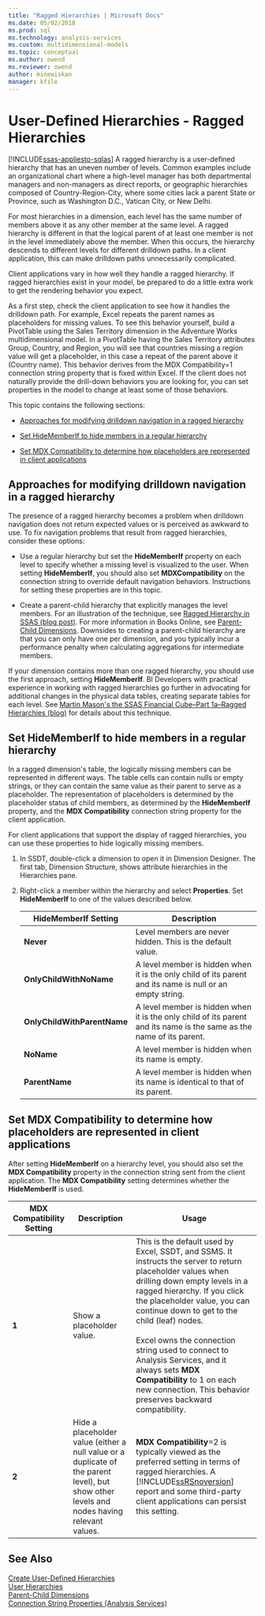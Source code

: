 ```yaml
---
title: "Ragged Hierarchies | Microsoft Docs"
ms.date: 05/02/2018
ms.prod: sql
ms.technology: analysis-services
ms.custom: multidimensional-models
ms.topic: conceptual
ms.author: owend
ms.reviewer: owend
author: minewiskan
manager: kfile
---
```

# User-Defined Hierarchies - Ragged Hierarchies
[!INCLUDE[ssas-appliesto-sqlas](../../includes/ssas-appliesto-sqlas.md)]
  A ragged hierarchy is a user-defined hierarchy that has an uneven number of levels. Common examples include an organizational chart where a high-level manager has both departmental managers and non-managers as direct reports, or geographic hierarchies composed of Country-Region-City, where some cities lack a parent State or Province, such as Washington D.C., Vatican City, or New Delhi.  
  
 For most hierarchies in a dimension, each level has the same number of members above it as any other member at the same level. A ragged hierarchy is different in that the logical parent of at least one member is not in the level immediately above the member. When this occurs, the hierarchy descends to different levels for different drilldown paths. In a client application, this can make drilldown paths unnecessarily complicated.  
  
 Client applications vary in how well they handle a ragged hierarchy. If ragged hierarchies exist in your model, be prepared to do a little extra work to get the rendering behavior you expect.  
  
 As a first step, check the client application to see how it handles the drilldown path. For example, Excel repeats the parent names as placeholders for missing values. To see this behavior yourself, build a PivotTable using the Sales Territory dimension in the Adventure Works multidimensional model. In a PivotTable having the Sales Territory attributes Group, Country, and Region, you will see that countries missing a region value will get a placeholder, in this case a repeat of the parent above it (Country name). This behavior derives from the MDX Compatibility=1 connection string property that is fixed within Excel. If the client does not naturally provide the drill-down behaviors you are looking for, you can set properties in the model to change at least some of those behaviors.  
  
 This topic contains the following sections:  
  
-   [Approaches for modifying drilldown navigation in a ragged hierarchy](#bkmk_approach)  
  
-   [Set HideMemberIf to hide members in a regular hierarchy](#bkmk_Hide)  
  
-   [Set MDX Compatibility to determine how placeholders are represented in client applications](#bkmk_Mdx)  
  
##  <a name="bkmk_approach"></a> Approaches for modifying drilldown navigation in a ragged hierarchy  
 The presence of a ragged hierarchy becomes a problem when drilldown navigation does not return expected values or is perceived as awkward to use. To fix navigation problems that result from ragged hierarchies, consider these options:  
  
-   Use a regular hierarchy but set the **HideMemberIf** property on each level to specify whether a missing level is visualized to the user. When setting **HideMemberIf**, you should also set **MDXCompatibility** on the connection string to override default navigation behaviors. Instructions for setting these properties are in this topic.  
  
-   Create a parent-child hierarchy that explicitly manages the level members. For an illustration of the technique, see [Ragged Hierarchy in SSAS (blog post)](http://dwbi1.wordpress.com/2011/03/30/ragged-hierarchy-in-ssas/). For more information in Books Online, see [Parent-Child Dimensions](../../analysis-services/multidimensional-models/parent-child-dimension.md). Downsides to creating a parent-child hierarchy are that you can only have one per dimension, and you typically incur a performance penalty when calculating aggregations for intermediate members.  
  
 If your dimension contains more than one ragged hierarchy, you should use the first approach, setting **HideMemberIf**. BI Developers with practical experience in working with ragged hierarchies go further in advocating for additional changes in the physical data tables, creating separate tables for each level. See [Martin Mason's the SSAS Financial Cube–Part 1a–Ragged Hierarchies (blog)](http://martinmason.wordpress.com/2012/03/03/the-ssas-financial-cubepart-1aragged-hierarchies-cont/) for details about this technique.  
  
##  <a name="bkmk_Hide"></a> Set HideMemberIf to hide members in a regular hierarchy  
 In a ragged dimension's table, the logically missing members can be represented in different ways. The table cells can contain nulls or empty strings, or they can contain the same value as their parent to serve as a placeholder. The representation of placeholders is determined by the placeholder status of child members, as determined by the **HideMemberIf** property, and the **MDX Compatibility** connection string property for the client application.  
  
 For client applications that support the display of ragged hierarchies, you can use these properties to hide logically missing members.  
  
1.  In SSDT, double-click a dimension to open it in Dimension Designer. The first tab, Dimension Structure, shows attribute hierarchies in the Hierarchies pane.  
  
2.  Right-click a member within the hierarchy and select **Properties**. Set **HideMemberIf** to one of the values described below.  
  
    |HideMemberIf Setting|Description|  
    |--------------------------|-----------------|  
    |**Never**|Level members are never hidden. This is the default value.|  
    |**OnlyChildWithNoName**|A level member is hidden when it is the only child of its parent and its name is null or an empty string.|  
    |**OnlyChildWithParentName**|A level member is hidden when it is the only child of its parent and its name is the same as the name of its parent.|  
    |**NoName**|A level member is hidden when its name is empty.|  
    |**ParentName**|A level member is hidden when its name is identical to that of its parent.|  
  
##  <a name="bkmk_Mdx"></a> Set MDX Compatibility to determine how placeholders are represented in client applications  
 After setting **HideMemberIf** on a hierarchy level, you should also set the **MDX Compatibility** property in the connection string sent from the client application. The **MDX Compatibility** setting determines whether the **HideMemberIf** is used.  
  
|MDX Compatibility Setting|Description|Usage|  
|-------------------------------|-----------------|-----------|  
|**1**|Show a placeholder value.|This is the default used by Excel, SSDT, and SSMS. It instructs the server to return placeholder values when drilling down empty levels in a ragged hierarchy. If you click the placeholder value, you can continue down to get to the child (leaf) nodes.<br /><br /> Excel owns the connection string used to connect to Analysis Services, and it always sets **MDX Compatibility** to 1 on each new connection. This behavior preserves backward compatibility.|  
|**2**|Hide a placeholder value (either a null value or a duplicate of the parent level), but show other levels and nodes having relevant values.|**MDX Compatibility**=2 is typically viewed as the preferred setting in terms of ragged hierarchies. A [!INCLUDE[ssRSnoversion](../../includes/ssrsnoversion-md.md)] report and some third-party client applications can persist this setting.|  
  
## See Also  
 [Create User-Defined Hierarchies](../../analysis-services/multidimensional-models/user-defined-hierarchies-create.md)   
 [User Hierarchies](../../analysis-services/multidimensional-models-olap-logical-dimension-objects/user-hierarchies.md)   
 [Parent-Child Dimensions](../../analysis-services/multidimensional-models/parent-child-dimension.md)   
 [Connection String Properties &#40;Analysis Services&#41;](../../analysis-services/instances/connection-string-properties-analysis-services.md)  
  
  
